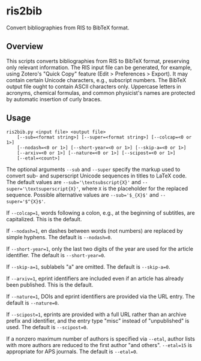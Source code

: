 # ris2bib

Convert bibliographies from RIS to BibTeX format.

## Overview

This scripts converts bibliographies from RIS to BibTeX format, preserving only
relevant information. The RIS input file can be generated, for example, using
Zotero's "Quick Copy" feature (Edit > Preferences > Export). It may contain
certain Unicode characters, e.g., subscript numbers. The BibTeX output file
ought to contain ASCII characters only. Uppercase letters in acronyms, chemical
formulas, and common physicist's names are protected by automatic insertion of
curly braces.

## Usage

    ris2bib.py <input file> <output file>
        [--sub=<format string>] [--super=<format string>] [--colcap=<0 or 1>]
        [--nodash=<0 or 1>] [--short-year=<0 or 1>] [--skip-a=<0 or 1>]
        [--arxiv=<0 or 1>] [--nature=<0 or 1>] [--scipost=<0 or 1>]
        [--etal=<count>]

The optional arguments `--sub` and `--super` specify the markup used to convert
sub- and superscript Unicode sequences in titles to LaTeX code. The default
values are `--sub='\textsubscript{X}'` and `--super='\textsuperscript{X}'`,
where `X` is the placeholder for the replaced sequence. Possible alternative
values are `--sub='$_{X}$'` and `--super='$^{X}$'`.

If `--colcap=1`, words following a colon, e.g., at the beginning of subtitles,
are capitalized. This is the default.

If `--nodash=1`, en dashes between words (not numbers) are replaced by simple
hyphens. The default is `--nodash=0`.

If `--short-year=1`, only the last two digits of the year are used for the
article identifier. The default is `--short-year=0`.

If `--skip-a=1`, sublabels "a" are omitted. The default is `--skip-a=0`.

If `--arxiv=1`, eprint identifiers are included even if an article has already
been published. This is the default.

If `--nature=1`, DOIs and eprint identifiers are provided via the URL entry. The
default is `--nature=0`.

If `--scipost=1`, eprints are provided with a full URL rather than an archive
prefix and identifier, and the entry type "misc" instead of "unpublished" is
used. The default is `--scipost=0`.

If a nonzero maximum number of authors is specified via `--etal`, author lists
with more authors are reduced to the first author "and others". `--etal=15` is
appropriate for APS journals. The default is `--etal=0`.
